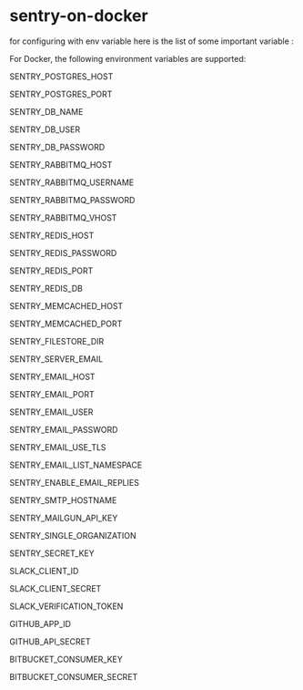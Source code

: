 # sentry-on-docker

for configuring with env variable here is the list of some important variable : 

For Docker, the following environment variables are supported:

SENTRY_POSTGRES_HOST

SENTRY_POSTGRES_PORT

SENTRY_DB_NAME

SENTRY_DB_USER

SENTRY_DB_PASSWORD

SENTRY_RABBITMQ_HOST

SENTRY_RABBITMQ_USERNAME

SENTRY_RABBITMQ_PASSWORD

SENTRY_RABBITMQ_VHOST

SENTRY_REDIS_HOST

SENTRY_REDIS_PASSWORD

SENTRY_REDIS_PORT

SENTRY_REDIS_DB

SENTRY_MEMCACHED_HOST

SENTRY_MEMCACHED_PORT

SENTRY_FILESTORE_DIR

SENTRY_SERVER_EMAIL

SENTRY_EMAIL_HOST

SENTRY_EMAIL_PORT

SENTRY_EMAIL_USER

SENTRY_EMAIL_PASSWORD

SENTRY_EMAIL_USE_TLS

SENTRY_EMAIL_LIST_NAMESPACE

SENTRY_ENABLE_EMAIL_REPLIES

SENTRY_SMTP_HOSTNAME

SENTRY_MAILGUN_API_KEY

SENTRY_SINGLE_ORGANIZATION

SENTRY_SECRET_KEY

SLACK_CLIENT_ID

SLACK_CLIENT_SECRET

SLACK_VERIFICATION_TOKEN

GITHUB_APP_ID

GITHUB_API_SECRET

BITBUCKET_CONSUMER_KEY

BITBUCKET_CONSUMER_SECRET

